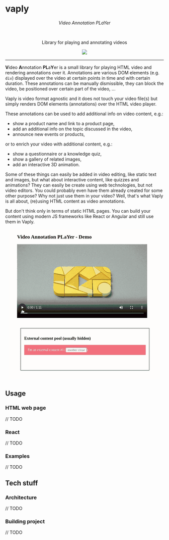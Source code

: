 # vaply

_<p align="center">Video Annotation PLaYer</span>_

<div align="center">
  <br/>

<span>Library for playing and annotating videos</span>
<br/>

<a href="https://github.com/hkasabas/vaply/-/blob/main/LICENSE"><img src="https://img.shields.io/badge/license-Apache%202-blue" /></a>

</div>

---

**V**ideo **A**nnotation **PL**a**Y**er is a small library for playing HTML video and rendering annotations over it. Annotations are various DOM elements (e.g. `div`) displayed over the video at certain points in time and with certain duration. These annotations can be manually dismissible, they can block the video, be positioned over certain part of the video, ...

Vaply is video format agnostic and it does not touch your video file(s) but simply renders DOM elements (annotations) over the HTML video player.

These annotations can be used to add additional info on video content, e.g.:

- show a product name and link to a product page,
- add an additional info on the topic discussed in the video,
- announce new events or products,

or to enrich your video with additional content, e.g.:

- show a questionnaire or a knowledge quiz,
- show a gallery of related images,
- add an interactive 3D animation.

Some of these things can easily be added in video editing, like static text and images, but what about interactive content, like quizzes and animations? They can easily be create using web technologies, but not video editors. You could probably even have them already created for some other purpose? Why not just use them in your video? Well, that's what Vaply is all about, (re)using HTML content as video annotations.

But don't think only in terms of static HTML pages. You can build your content using modern JS frameworks like React or Angular and still use them in Vaply.

<p align="center">
  <img src="https://raw.githubusercontent.com/hkasabas/vaply/main/static/vaply_demo_screencast.gif?raw=true" title="VAPly Demo" alt="VAPly Demo">
</p>

## Usage

### HTML web page

// TODO

### React

// TODO

### Examples

// TODO

## Tech stuff

### Architecture

// TODO

### Building project

// TODO
